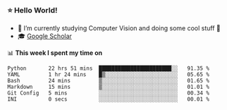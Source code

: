 ### ⭐️ Hello World!

<!--
**hologerry/hologerry** is a ✨ _special_ ✨ repository because its `README.md` (this file) appears on your GitHub profile.

Here are some ideas to get you started:

- 🔭 I’m currently working and studying on Computer Vision
- 🌱 I’m currently learning at Peking University
- 💬 Ask me about 
- 📫 How to reach me: E-mail
- 😄 Pronouns: he/his
- ⚡ Fun fact: Music is the Power
-->


- 🔭 I’m currently studying Computer Vision and doing some cool stuff 🤖
- 🎓 [Google Scholar](https://scholar.google.com/citations?user=3ykqW9wAAAAJ&hl=en)


📊 **This week I spent my time on**

<!--START_SECTION:waka-->

```text
Python       22 hrs 51 mins  ███████████████████████░░   91.35 %
YAML         1 hr 24 mins    █▒░░░░░░░░░░░░░░░░░░░░░░░   05.65 %
Bash         24 mins         ▒░░░░░░░░░░░░░░░░░░░░░░░░   01.65 %
Markdown     15 mins         ▒░░░░░░░░░░░░░░░░░░░░░░░░   01.01 %
Git Config   5 mins          ░░░░░░░░░░░░░░░░░░░░░░░░░   00.34 %
INI          0 secs          ░░░░░░░░░░░░░░░░░░░░░░░░░   00.01 %
```

<!--END_SECTION:waka-->
